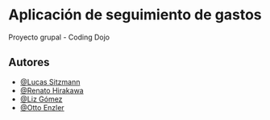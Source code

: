 
# Aplicación de seguimiento de gastos

Proyecto grupal - Coding Dojo

## Autores

- [@Lucas Sitzmann](https://github.com/lucasisman)
- [@Renato Hirakawa](https://github.com/Mitsuhiro32)
- [@Liz Gómez](https://github.com/Liz-eli)
- [@Otto Enzler](https://github.com/OttoEnzler)
